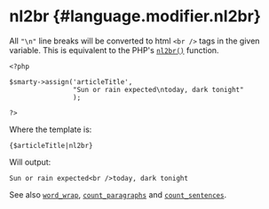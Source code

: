 nl2br {#language.modifier.nl2br}
=====

All `"\n"` line breaks will be converted to html `<br />` tags in the
given variable. This is equivalent to the PHP\'s
[`nl2br()`](https://www.php.net/nl2br) function.


    <?php

    $smarty->assign('articleTitle',
                    "Sun or rain expected\ntoday, dark tonight"
                    );

    ?>

       

Where the template is:


    {$articleTitle|nl2br}

       

Will output:


    Sun or rain expected<br />today, dark tonight

       

See also [`word_wrap`](#language.modifier.wordwrap),
[`count_paragraphs`](#language.modifier.count.paragraphs) and
[`count_sentences`](#language.modifier.count.sentences).
